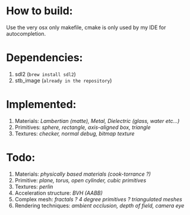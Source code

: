 How to build:
=============
Use the very osx only makefile, cmake is only used by my IDE for autocompletion.

Dependencies:
=============
1. sdl2 (`brew install sdl2`)
2. stb_image (`already in the repository`)

Implemented:
============
1. Materials: _Lambertian (matte), Metal, Dielectric (glass, water etc...)_
2. Primitives: _sphere, rectangle, axis-aligned box, triangle_
3. Textures: _checker, normal debug, bitmap texture_

Todo:
=====
1. Materials: _physically based materials (cook-torrance ?)_
2. Primitive: _plane, torus, open cylinder, cubic primitives_
3. Textures: _perlin_
4. Acceleration structure: _BVH (AABB)_
5. Complex mesh: _fractals ? 4 degree primitives ? triangulated meshes_
6. Rendering techniques: _ambient occlusion, depth of field, camera eye_
